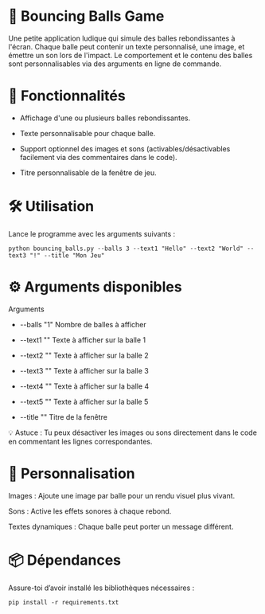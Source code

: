 # 🎱 Bouncing Balls Game

Une petite application ludique qui simule des balles rebondissantes à l'écran. Chaque balle peut contenir un texte personnalisé, une image, et émettre un son lors de l'impact. Le comportement et le contenu des balles sont personnalisables via des arguments en ligne de commande.


# 🚀 Fonctionnalités
- Affichage d'une ou plusieurs balles rebondissantes.

- Texte personnalisable pour chaque balle.

- Support optionnel des images et sons (activables/désactivables facilement via des commentaires dans le code).

- Titre personnalisable de la fenêtre de jeu.

# 🛠️ Utilisation
Lance le programme avec les arguments suivants :

```
python bouncing_balls.py --balls 3 --text1 "Hello" --text2 "World" --text3 "!" --title "Mon Jeu"
```
# ⚙️ Arguments disponibles

Arguments

- --balls	"1"	Nombre de balles à afficher

- --text1	""	Texte à afficher sur la balle 1

- --text2	""	Texte à afficher sur la balle 2

- --text3	""	Texte à afficher sur la balle 3

- --text4	""	Texte à afficher sur la balle 4

- --text5	""	Texte à afficher sur la balle 5

- --title	""	Titre de la fenêtre

💡 Astuce : Tu peux désactiver les images ou sons directement dans le code en commentant les lignes correspondantes.

# 🎨 Personnalisation
Images : Ajoute une image par balle pour un rendu visuel plus vivant.

Sons : Active les effets sonores à chaque rebond.

Textes dynamiques : Chaque balle peut porter un message différent.

# 📦 Dépendances
Assure-toi d’avoir installé les bibliothèques nécessaires :

```
pip install -r requirements.txt
```

